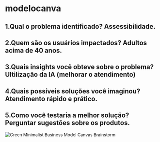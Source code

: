 # modelocanva
##  1.Qual o problema identificado? Assessibilidade.
##  2.Quem são os usuários impactados? Adultos acima de 40 anos.
##  3.Quais insights você obteve sobre o problema? Ultilização da IA (melhorar o atendimento)
##  4.Quais possíveis soluções você imaginou? Atendimento rápido e prático.
##  5.Como você testaria a melhor solução? Perguntar sugestões sobre os produtos.
![Green Minimalist Business Model Canvas Brainstorm](https://github.com/user-attachments/assets/622a99b1-f0b9-4623-acb0-dc2b00382770)
